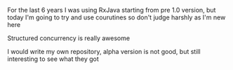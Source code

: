 For the last 6 years I was using RxJava starting from pre 1.0 version, but today I'm going to try and use courutines so don't judge harshly as I'm new here

Structured concurrency is really awesome


I would write my own repository, alpha version is not good, but still interesting to see what they got